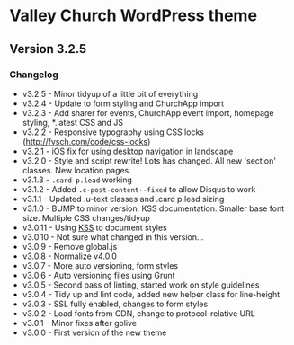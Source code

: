 # Valley Church WordPress theme
## Version 3.2.5

### Changelog
* v3.2.5 - Minor tidyup of a little bit of everything
* v3.2.4 - Update to form styling and ChurchApp import
* v3.2.3 - Add sharer for events, ChurchApp event import, homepage styling, *.latest CSS and JS
* v3.2.2 - Responsive typography using CSS locks (http://fvsch.com/code/css-locks)
* v3.2.1 - iOS fix for using desktop navigation in landscape
* v3.2.0 - Style and script rewrite! Lots has changed. All new 'section' classes. New location pages.
* v3.1.3 - `.card p.lead` working
* v3.1.2 - Added `.c-post-content--fixed` to allow Disqus to work
* v3.1.1 - Updated .u-text classes and .card p.lead sizing
* v3.1.0 - BUMP to minor version. KSS documentation. Smaller base font size. Multiple CSS changes/tidyup
* v3.0.11 - Using [KSS](https://github.com/kss-node/grunt-kss) to document styles
* v3.0.10 - Not sure what changed in this version...
* v3.0.9 - Remove global.js
* v3.0.8 - Normalize v4.0.0
* v3.0.7 - More auto versioning, form styles
* v3.0.6 - Auto versioning files using Grunt
* v3.0.5 - Second pass of linting, started work on style guidelines
* v3.0.4 - Tidy up and lint code, added new helper class for line-height
* v3.0.3 - SSL fully enabled, changes to form styles
* v3.0.2 - Load fonts from CDN, change to protocol-relative URL
* v3.0.1 - Minor fixes after golive
* v3.0.0 - First version of the new theme
